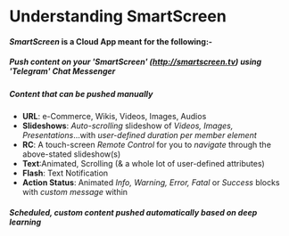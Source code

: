 # Understanding SmartScreen


#### _SmartScreen_ is a Cloud App meant for the following:-

##### Push _content_ on your _'SmartScreen'_ (http://smartscreen.tv) using _'Telegram'_ Chat Messenger

##### Content that can be pushed manually

 * **URL**: e-Commerce, Wikis, Videos, Images, Audios
 * **Slideshows**: _Auto-scrolling_ slideshow of _Videos, Images, Presentations_...with _user-defined duration per member element_
 * **RC**: A touch-screen _Remote Control_ for you to _navigate_ through the above-stated slideshow(s)
 * **Text**:Animated, Scrolling (& a whole lot of user-defined attributes) 
 * **Flash**: Text Notification
 * **Action Status**: Animated _Info, Warning, Error, Fatal_ or _Success_ blocks with _custom message_ within 
 
 
 ##### _Scheduled, custom content_ pushed _automatically_ based on _deep learning_
